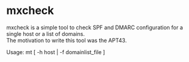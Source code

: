 # mxcheck
mxcheck is a simple tool to check SPF and DMARC configuration for a single host or a list of domains.
<br>
The motivation to write this tool was the APT43. 

Usage: mt [ -h host |  -f domainlist_file ] 
